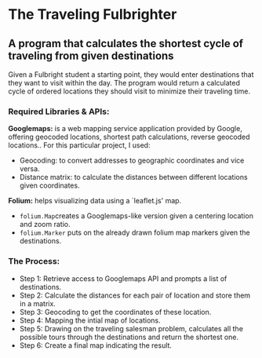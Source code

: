 # The Traveling Fulbrighter
## A program that calculates the shortest cycle of traveling from given destinations

Given a Fulbright student a starting point, they would enter destinations that they want to visit within the day.
The program would return a calculated cycle of ordered locations they should visit to minimize their traveling time.

### Required Libraries & APIs:
**Googlemaps:** 
is a web mapping service application provided by Google, offering geocoded locations, shortest path calculations, reverse geocoded locations..
For this particular project, I used:
* Geocoding: to convert addresses to geographic coordinates and vice versa.
* Distance matrix: to calculate the distances between different locations given coordinates.

**Folium:** 
helps visualizing data using a `leaflet.js' map.
* `folium.Map`creates a Googlemaps-like version given a centering location and zoom ratio.
* `folium.Marker` puts on the already drawn folium map markers given the destinations.

### The Process:
* Step 1: Retrieve access to Googlemaps API and prompts a list of destinations.
* Step 2: Calculate the distances for each pair of location and store them in a matrix.
* Step 3: Geocoding to get the coordinates of these location.
* Step 4: Mapping the intial map of locations.
* Step 5: Drawing on the traveling salesman problem, calculates all the possible tours through the destinations and return the shortest one.
* Step 6: Create a final map indicating the result.
